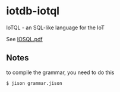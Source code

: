 # iotdb-iotql
IoTQL - an SQL-like language for the IoT

See [IOSQL.pdf](https://github.com/dpjanes/iotdb-iotql/blob/master/docs/IOSQL.pdf)

## Notes

to compile the grammar, you need to do this

    $ jison grammar.jison
